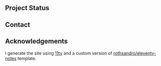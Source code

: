 ## Project Status

<!-- Todo -->

## Contact

<!-- Todo -->

## Acknowledgements

I generate the site using [11ty](https://www.11ty.dev/) and a custom version of [rothsandro/eleventy-notes](https://github.com/rothsandro/eleventy-notes) template.

